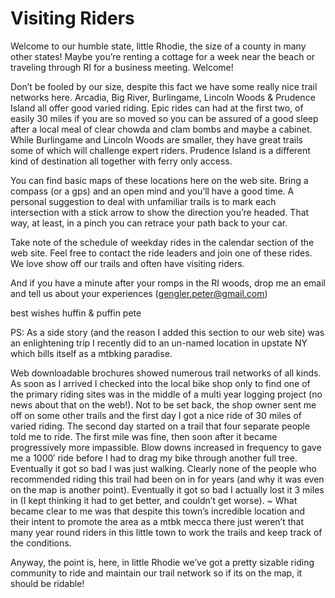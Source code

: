 # Visiting Riders
Welcome to our humble state, little Rhodie, the size of a county in many other states! Maybe you’re renting a cottage for a week near the beach or traveling through RI for a business meeting. Welcome!

Don’t be fooled by our size, despite this fact we have some really nice trail networks here. Arcadia, Big River, Burlingame, Lincoln Woods & Prudence Island all offer good varied riding. Epic rides can had at the first two, of easily 30 miles if you are so moved so you can be assured of a good sleep after a local meal of clear chowda and clam bombs and maybe a cabinet. While Burlingame and Lincoln Woods are smaller, they have great trails some of which will challenge expert riders. Prudence Island is a different kind of destination all together with ferry only access.



You can find basic maps of these locations here on the web site. Bring a compass (or a gps) and an open mind and you’ll have a good time. A personal suggestion to deal with unfamiliar trails is to mark each intersection with a stick arrow to show the direction you’re headed. That way, at least, in a pinch you can retrace your path back to your car.



Take note of the schedule of weekday rides in the calendar section of the web site. Feel free to contact the ride leaders and join one of these rides. We love show off our trails and often have visiting riders.

And if you have a minute after your romps in the RI woods, drop me an email and tell us about your experiences (gengler.peter@gmail.com)

best wishes
huffin & puffin pete

PS: As a side story (and the reason I added this section to our web site) was an enlightening trip I recently did to an un-named location in upstate NY which bills itself as a mtbking paradise.

Web downloadable brochures showed numerous trail networks of all kinds. As soon as I arrived I checked into the local bike shop only to find one of the primary riding sites was in the middle of a multi year logging project (no news about that on the web!). Not to be set back, the shop owner sent me off on some other trails and the first day I got a nice ride of 30 miles of varied riding. The second day started on a trail that four separate people told me to ride. The first mile was fine, then soon after it became progressively more impassible. Blow downs increased in frequency to gave me a 1000′ ride before I had to drag my bike through another full tree. Eventually it got so bad I was just walking. Clearly none of the people who recommended riding this trail had been on in for years (and why it was even on the map is another point). Eventually it got so bad I actually lost it 3 miles in (I kept thinking it had to get better, and couldn’t get worse). ~ What became clear to me was that despite this town’s incredible location and their intent to promote the area as a mtbk mecca there just weren’t that many year round riders in this little town to work the trails and keep track of the conditions.

Anyway, the point is, here, in little Rhodie we’ve got a pretty sizable riding community to ride and maintain our trail network so if its on the map, it should be ridable!